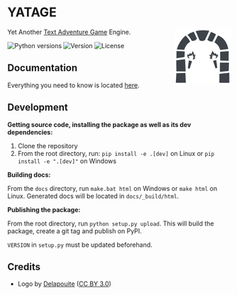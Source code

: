 # YATAGE

<picture>
  <source media="(prefers-color-scheme: dark)" srcset="/docs/_static/logo_white.png">
  <source media="(prefers-color-scheme: light)" srcset="/docs/_static/logo_transparent.png">
  <img src="/docs/_static/logo_white.png" align="right">
</picture>

Yet Another [Text Adventure Game](https://en.wikipedia.org/wiki/Interactive_fiction) Engine.

![Python versions](https://img.shields.io/pypi/pyversions/yatage.svg) ![Version](https://img.shields.io/pypi/v/yatage.svg) ![License](https://img.shields.io/pypi/l/yatage.svg)

## Documentation

Everything you need to know is located [here](https://epocdotfr.github.io/yatage/).

## Development

**Getting source code, installing the package as well as its dev dependencies:**

  1. Clone the repository
  2. From the root directory, run: `pip install -e .[dev]` on Linux or `pip install -e ".[dev]"` on Windows

**Building docs:**

From the `docs` directory, run `make.bat html` on Windows or `make html` on Linux. Generated docs will be located in `docs/_build/html`.

**Publishing the package:**

From the root directory, run `python setup.py upload`. This will build the package, create a git tag and publish on PyPI.

`VERSION` in `setup.py` must be updated beforehand.

## Credits

  - Logo by [Delapouite](https://game-icons.net/1x1/delapouite/dungeon-gate.html) ([CC BY 3.0](https://creativecommons.org/licenses/by/3.0/))
